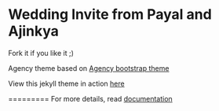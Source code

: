 Wedding Invite from Payal and Ajinkya
====================

Fork it if you like it ;)

Agency theme based on [Agency bootstrap theme ](http://startbootstrap.com/templates/agency/)

View this jekyll theme in action [here](https://y7kim.github.io/agency-jekyll-theme)

=========
For more details, read [documentation](http://jekyllrb.com/)
